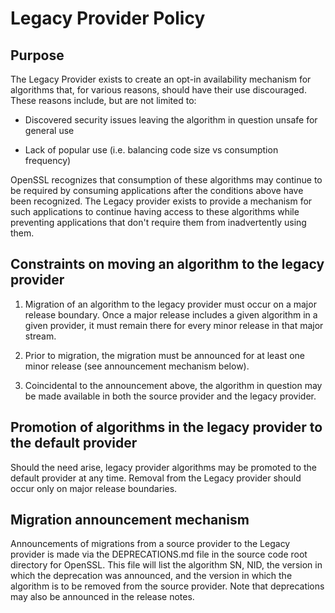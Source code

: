 # Legacy Provider Policy

## Purpose
The Legacy Provider exists to create an opt-in availability mechanism for
algorithms that, for various reasons, should have their use discouraged.  These
reasons include, but are not limited to:

* Discovered security issues leaving the algorithm in question unsafe for
  general use

* Lack of popular use (i.e. balancing code size vs consumption frequency)

OpenSSL recognizes that consumption of these algorithms may continue to be
required by consuming applications after the conditions above have been
recognized.  The Legacy provider exists to provide a mechanism for such
applications to continue having access to these algorithms while preventing
applications that don't require them from inadvertently using them.

## Constraints on moving an algorithm to the legacy provider

1) Migration of an algorithm to the legacy provider must occur on a major
release boundary.  Once a major release includes a given algorithm in a given
provider, it must remain there for every minor release in that major stream.

2) Prior to migration, the migration must be announced for at least one 
minor release (see announcement mechanism below).

3) Coincidental to the announcement above, the algorithm in question may be made
available in both the source provider and the legacy provider.

## Promotion of algorithms in the legacy provider to the default provider

Should the need arise, legacy provider algorithms may be promoted to the default
provider at any time.  Removal from the Legacy provider should occur only on
major release boundaries.

## Migration announcement mechanism

Announcements of migrations from a source provider to the Legacy provider is
made via the DEPRECATIONS.md file in the source code root directory for
OpenSSL.  This file will list the algorithm SN, NID, the version in  which the
deprecation was announced, and the version in which the algorithm is to be
removed from the source provider.  Note that deprecations may also be announced
in the release notes.

